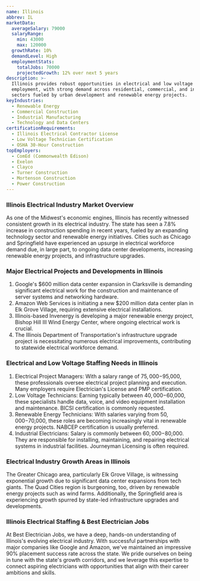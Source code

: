 ```yaml
---
name: Illinois
abbrev: IL
marketData:
  averageSalary: 79000
  salaryRange:
    min: 43000
    max: 120000
  growthRate: 10%
  demandLevel: High
  employmentStats:
    totalJobs: 70000
    projectedGrowth: 12% over next 5 years
description: >-
  Illinois provides robust opportunities in electrical and low voltage
  employment, with strong demand across residential, commercial, and industrial
  sectors fueled by urban development and renewable energy projects.
keyIndustries:
  - Renewable Energy
  - Commercial Construction
  - Industrial Manufacturing
  - Technology and Data Centers
certificationRequirements:
  - Illinois Electrical Contractor License
  - Low Voltage Technician Certification
  - OSHA 30-Hour Construction
topEmployers:
  - ComEd (Commonwealth Edison)
  - Exelon
  - Clayco
  - Turner Construction
  - Mortenson Construction
  - Power Construction
---
```

### Illinois Electrical Industry Market Overview
As one of the Midwest's economic engines, Illinois has recently witnessed consistent growth in its electrical industry. The state has seen a 7.8% increase in construction spending in recent years, fueled by an expanding technology sector and renewable energy initiatives. Cities such as Chicago and Springfield have experienced an upsurge in electrical workforce demand due, in large part, to ongoing data center developments, increasing renewable energy projects, and infrastructure upgrades.

### Major Electrical Projects and Developments in Illinois
1. Google's $600 million data center expansion in Clarksville is demanding significant electrical work for the construction and maintenance of server systems and networking hardware.
2. Amazon Web Services is initiating a new $200 million data center plan in Elk Grove Village, requiring extensive electrical installations.
3. Illinois-based Invenergy is developing a major renewable energy project, Bishop Hill III Wind Energy Center, where ongoing electrical work is crucial.
4. The Illinois Department of Transportation's infrastructure upgrade project is necessitating numerous electrical improvements, contributing to statewide electrical workforce demand.

### Electrical and Low Voltage Staffing Needs in Illinois
1. Electrical Project Managers: With a salary range of $75,000-$95,000, these professionals oversee electrical project planning and execution. Many employers require Electrician's License and PMP certification.
2. Low Voltage Technicians: Earning typically between $40,000-$60,000, these specialists handle data, voice, and video equipment installation and maintenance. BICSI certification is commonly requested.
3. Renewable Energy Technicians: With salaries varying from $50,000-$70,000, these roles are becoming increasingly vital in renewable energy projects. NABCEP certification is usually preferred.
4. Industrial Electricians: Salary is commonly between $60,000-$80,000. They are responsible for installing, maintaining, and repairing electrical systems in industrial facilities. Journeyman Licensing is often required.

### Electrical Industry Growth Areas in Illinois
The Greater Chicago area, particularly Elk Grove Village, is witnessing exponential growth due to significant data center expansions from tech giants. The Quad Cities region is burgeoning, too, driven by renewable energy projects such as wind farms. Additionally, the Springfield area is experiencing growth spurred by state-led infrastructure upgrades and developments.

### Illinois Electrical Staffing & Best Electrician Jobs
At Best Electrician Jobs, we have a deep, hands-on understanding of Illinois's evolving electrical industry. With successful partnerships with major companies like Google and Amazon, we've maintained an impressive 90% placement success rate across the state. We pride ourselves on being in tune with the state's growth corridors, and we leverage this expertise to connect aspiring electricians with opportunities that align with their career ambitions and skills.
